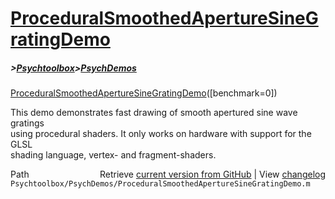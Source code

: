 # [ProceduralSmoothedApertureSineGratingDemo](ProceduralSmoothedApertureSineGratingDemo)
##### >[Psychtoolbox](Psychtoolbox)>[PsychDemos](PsychDemos)

[ProceduralSmoothedApertureSineGratingDemo](ProceduralSmoothedApertureSineGratingDemo)([benchmark=0])  
  
This demo demonstrates fast drawing of smooth apertured sine wave gratings   
using procedural shaders. It only works on hardware with support for the GLSL  
shading language, vertex- and fragment-shaders.  




<div class="code_header" style="text-align:right;">
  <span style="float:left;">Path&nbsp;&nbsp;</span> <span class="counter">Retrieve <a href=
  "https://raw.github.com/Psychtoolbox-3/Psychtoolbox-3/beta/Psychtoolbox/PsychDemos/ProceduralSmoothedApertureSineGratingDemo.m">current version from GitHub</a> | View <a href=
  "https://github.com/Psychtoolbox-3/Psychtoolbox-3/commits/beta/Psychtoolbox/PsychDemos/ProceduralSmoothedApertureSineGratingDemo.m">changelog</a></span>
</div>
<div class="code">
  <code>Psychtoolbox/PsychDemos/ProceduralSmoothedApertureSineGratingDemo.m</code>
</div>

